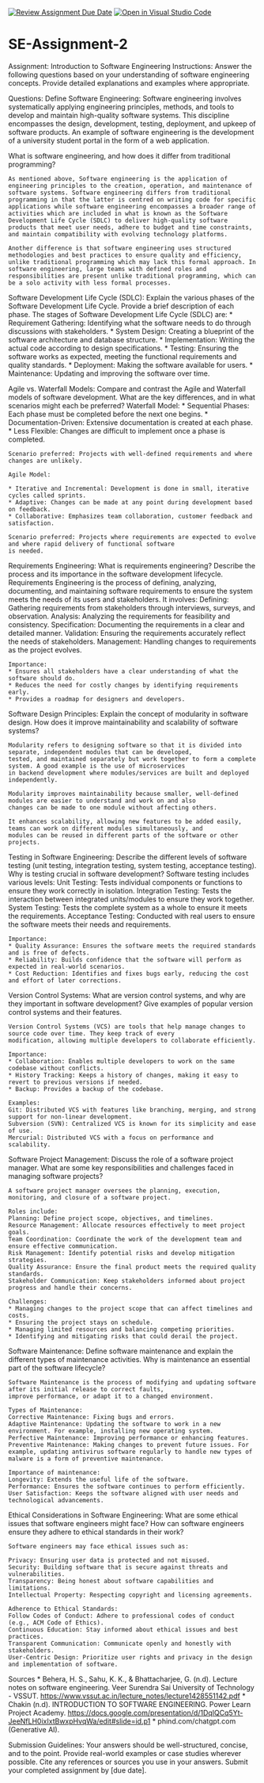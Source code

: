 [![Review Assignment Due Date](https://classroom.github.com/assets/deadline-readme-button-24ddc0f5d75046c5622901739e7c5dd533143b0c8e959d652212380cedb1ea36.svg)](https://classroom.github.com/a/-ucQIGTc)
[![Open in Visual Studio Code](https://classroom.github.com/assets/open-in-vscode-718a45dd9cf7e7f842a935f5ebbe5719a5e09af4491e668f4dbf3b35d5cca122.svg)](https://classroom.github.com/online_ide?assignment_repo_id=15244169&assignment_repo_type=AssignmentRepo)
# SE-Assignment-2
Assignment: Introduction to Software Engineering
Instructions:
Answer the following questions based on your understanding of software engineering concepts. Provide detailed explanations and examples where appropriate.

Questions:
Define Software Engineering:
    Software engineering involves systematically applying engineering principles, methods, and tools to develop and maintain high-quality software systems. This discipline encompasses the design, development, testing, deployment, and upkeep of software products.
    An example of software engineering is the development of a university student portal in the form of a web application.

What is software engineering, and how does it differ from traditional programming?

    As mentioned above, Software engineering is the application of engineering principles to the creation, operation, and maintenance of software systems. Software engineering differs from traditional programming in that the latter is centred on writing code for specific applications while software engineering encompasses a broader range of activities which are included in what is known as the Software Development Life Cycle (SDLC) to deliver high-quality software products that meet user needs, adhere to budget and time constraints, and maintain compatibility with evolving technology platforms. 

    Another difference is that software engineering uses structured methodologies and best practices to ensure quality and efficiency, unlike traditional programming which may lack this formal approach. In software engineering, large teams with defined roles and responsibilities are present unlike traditional programming, which can be a solo activity with less formal processes.

Software Development Life Cycle (SDLC):
Explain the various phases of the Software Development Life Cycle. Provide a brief description of each phase.
The stages of Software Development Life Cycle (SDLC) are:
    * Requirement Gathering: Identifying what the software needs to do through discussions with stakeholders.
    * System Design: Creating a blueprint of the software architecture and database structure.
    * Implementation: Writing the actual code according to design specifications.
    * Testing: Ensuring the software works as expected, meeting the functional requirements and quality standards.
    * Deployment: Making the software available for users.
    * Maintenance: Updating and improving the software over time.


Agile vs. Waterfall Models:
Compare and contrast the Agile and Waterfall models of software development. What are the key differences, and in what scenarios might each be preferred?
    Waterfall Model:
    * Sequential Phases: Each phase must be completed before the next one begins.
    * Documentation-Driven: Extensive documentation is created at each phase.
    * Less Flexible: Changes are difficult to implement once a phase is completed.
    
    Scenario preferred: Projects with well-defined requirements and where changes are unlikely.
    
    Agile Model:

    * Iterative and Incremental: Development is done in small, iterative cycles called sprints.
    * Adaptive: Changes can be made at any point during development based on feedback.
    * Collaborative: Emphasizes team collaboration, customer feedback and satisfaction.
    
    Scenario preferred: Projects where requirements are expected to evolve and where rapid delivery of functional software 
    is needed.

Requirements Engineering:
What is requirements engineering? Describe the process and its importance in the software development lifecycle.
    Requirements Engineering is the process of defining, analyzing, documenting, and maintaining software requirements to ensure the system meets the needs of its users and stakeholders.
    It involves:
    Defining: Gathering requirements from stakeholders through interviews, surveys, and observation.
    Analysis: Analyzing the requirements for feasibility and consistency.
    Specification: Documenting the requirements in a clear and detailed manner.
    Validation: Ensuring the requirements accurately reflect the needs of stakeholders.
    Management: Handling changes to requirements as the project evolves.

    Importance:
    * Ensures all stakeholders have a clear understanding of what the software should do.
    * Reduces the need for costly changes by identifying requirements early.
    * Provides a roadmap for designers and developers.

Software Design Principles:
Explain the concept of modularity in software design. How does it improve maintainability and scalability of software systems?

    Modularity refers to designing software so that it is divided into separate, independent modules that can be developed, 
    tested, and maintained separately but work together to form a complete system. A good example is the use of microservices 
    in backend development where modules/services are built and deployed independently.

    Modularity improves maintainability because smaller, well-defined modules are easier to understand and work on and also
    changes can be made to one module without affecting others.

    It enhances scalability, allowing new features to be added easily, teams can work on different modules simultaneously, and
    modules can be reused in different parts of the software or other projects.

Testing in Software Engineering:
Describe the different levels of software testing (unit testing, integration testing, system testing, acceptance testing). Why is testing crucial in software development?
    Software testing includes various levels:
    Unit Testing: Tests individual components or functions to ensure they work correctly in isolation.
    Integration Testing: Tests the interaction between integrated units/modules to ensure they work together.
    System Testing: Tests the complete system as a whole to ensure it meets the requirements.
    Acceptance Testing: Conducted with real users to ensure the software meets their needs and requirements.
    
    Importance:
    * Quality Assurance: Ensures the software meets the required standards and is free of defects.
    * Reliability: Builds confidence that the software will perform as expected in real-world scenarios.
    * Cost Reduction: Identifies and fixes bugs early, reducing the cost and effort of later corrections.

Version Control Systems:
What are version control systems, and why are they important in software development? Give examples of popular version control systems and their features.

    Version Control Systems (VCS) are tools that help manage changes to source code over time. They keep track of every 
    modification, allowing multiple developers to collaborate efficiently.

    Importance:
    * Collaboration: Enables multiple developers to work on the same codebase without conflicts.
    * History Tracking: Keeps a history of changes, making it easy to revert to previous versions if needed.
    * Backup: Provides a backup of the codebase.

    Examples:
    Git: Distributed VCS with features like branching, merging, and strong support for non-linear development.
    Subversion (SVN): Centralized VCS is known for its simplicity and ease of use.
    Mercurial: Distributed VCS with a focus on performance and scalability.

Software Project Management:
Discuss the role of a software project manager. What are some key responsibilities and challenges faced in managing software projects?

    A software project manager oversees the planning, execution, monitoring, and closure of a software project. 

    Roles include:
    Planning: Define project scope, objectives, and timelines.
    Resource Management: Allocate resources effectively to meet project goals.
    Team Coordination: Coordinate the work of the development team and ensure effective communication.
    Risk Management: Identify potential risks and develop mitigation strategies.
    Quality Assurance: Ensure the final product meets the required quality standards.
    Stakeholder Communication: Keep stakeholders informed about project progress and handle their concerns.

    Challenges:
    * Managing changes to the project scope that can affect timelines and costs.
    * Ensuring the project stays on schedule.
    * Managing limited resources and balancing competing priorities.
    * Identifying and mitigating risks that could derail the project.

Software Maintenance:
Define software maintenance and explain the different types of maintenance activities. Why is maintenance an essential part of the software lifecycle?

    Software Maintenance is the process of modifying and updating software after its initial release to correct faults, 
    improve performance, or adapt it to a changed environment.

    Types of Maintenance:
    Corrective Maintenance: Fixing bugs and errors.
    Adaptive Maintenance: Updating the software to work in a new environment. For example, installing new operating system.
    Perfective Maintenance: Improving performance or enhancing features.
    Preventive Maintenance: Making changes to prevent future issues. For example, updating antivirus software regularly to handle new types of malware is a form of preventive maintenance.

    Importance of maintenance:
    Longevity: Extends the useful life of the software.
    Performance: Ensures the software continues to perform efficiently.
    User Satisfaction: Keeps the software aligned with user needs and technological advancements.

Ethical Considerations in Software Engineering:
What are some ethical issues that software engineers might face? How can software engineers ensure they adhere to ethical standards in their work?

    Software engineers may face ethical issues such as:

    Privacy: Ensuring user data is protected and not misused.
    Security: Building software that is secure against threats and vulnerabilities.
    Transparency: Being honest about software capabilities and limitations.
    Intellectual Property: Respecting copyright and licensing agreements.

    Adherence to Ethical Standards:
    Follow Codes of Conduct: Adhere to professional codes of conduct (e.g., ACM Code of Ethics).
    Continuous Education: Stay informed about ethical issues and best practices.
    Transparent Communication: Communicate openly and honestly with stakeholders.
    User-Centric Design: Prioritize user rights and privacy in the design and implementation of software.

Sources
    * Behera, H. S., Sahu, K. K., & Bhattacharjee, G. (n.d). Lecture notes on software engineering. Veer Surendra Sai University of Technology - VSSUT. https://www.vssut.ac.in/lecture_notes/lecture1428551142.pdf
    * Chakin (n.d). INTRODUCTION TO SOFTWARE ENGINEERING. Power Learn Project Academy. https://docs.google.com/presentation/d/1DqIQCq5Yt-JeeNfLH0ixIxtBwxpHvqWa/edit#slide=id.p1
    * phind.com/chatgpt.com (Generative AI).

Submission Guidelines:
Your answers should be well-structured, concise, and to the point.
Provide real-world examples or case studies wherever possible.
Cite any references or sources you use in your answers.
Submit your completed assignment by [due date].
